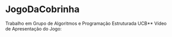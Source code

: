 # JogoDaCobrinha
Trabalho em Grupo de Algoritmos e Programação Estruturada UCB\**
Vídeo de Apresentação do Jogo:
